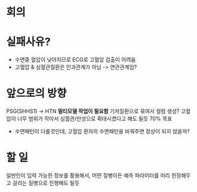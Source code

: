 # 회의

# 실패사유?
- 수면중 혈압이 낮아지므로 ECG로 고혈압 검출이 어려움
- 고혈압 & 심혈관질환은 인과관계가 아님 -> 연관관계임?
# 앞으로의 방향
PSG(SHHS1) -> HTN
**멀티모델 작업이 필요함**
기저질환으로 묶여서 컬럼 생성?
고혈압이 너무 범위가 작아서 심혈관/만성으로 확대시켰다고 해도 될듯
70% 목표
- 수면패턴이 다를것인데, 고혈압 환자의 수면패턴을 바꿔주면 정상이 되지 않을까?

# 할 일
일반인이 입력 가능한 정보를 활용해서, 어떤 질병이든 예측
파라미터를 미리 한정해두고 걸리는 질병으로 진행해도 될듯
